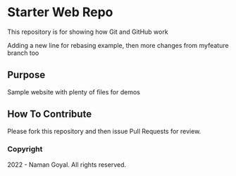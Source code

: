 # Starter Web Repo

This repository is for showing how Git and GitHub work

Adding a new line for rebasing example, then 
more changes from myfeature branch too

## Purpose

Sample website with plenty of files for demos


## How To Contribute

Please fork this repository and then issue Pull Requests for review.

### Copyright

2022 - Naman Goyal. All rights reserved.
